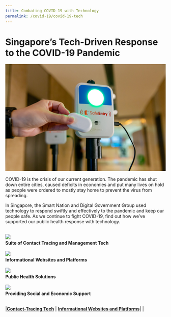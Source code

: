 ```yaml
---
title: Combating COVID-19 with Technology
permalink: /covid-19/covid-19-tech
---
```

#  Singapore’s Tech-Driven Response to the COVID-19 Pandemic

 ![Alt text for image on Isomer site](/images/covid-19/SafeEntryGatwayCheckOutBox.jpg)

COVID-19 is the crisis of our current generation. The pandemic has shut down entire cities, caused deficits in economies and put many lives on hold as people were ordered to mostly stay home to prevent the virus from spreading.

In Singapore, the Smart Nation and Digital Government Group used technology to respond swiftly and effectively to the pandemic and keep our people safe. As we continue to fight COVID-19, find out how we’ve supported our public health response with technology.

<br>
<div class="row">  
  <div class="column-c"> 
    <a href="/combating-covid-19/contact-tracing"><img src="/images/covid-19/COVID-19-contact-tracing-and-management.png"></a><br>
    <div class="header"><b>Suite of Contact Tracing and Management Tech </b></div><br>
  </div>
   <div class="column-c"> 
    <a href="combating-covid-19/informational-sites-platforms"><img src="/images/covid-19/COVID-19-informational-platforms.png"></a><br>
     <div class="header"><b>Informational Websites and Platforms</b></div><br>
  </div>
 </div>
 <div class="row">  
  <div class="column-c"> 
    <a href="/combating-covid-19/social-economic-support"><img src="/images/covid-19/COVID-19-tech-solutions.png"></a><br>
    <div class="header"><b>Public Health Solutions </b></div><br>
  </div>
   <div class="column-c"> 
    <a href="/initiatives/strategic-national-projects/codex"><img src="/images/covid-19/COVID-19-economic-support.png"></a><br>
     <div class="header"><b>Providing Social and Economic Support</b></div><br>
  </div>

	
|[**Contact-Tracing Tech**](#contact-tracing-tech) | [**Informational Websites and Platforms**](#informational-websites-and-platforms)|
|